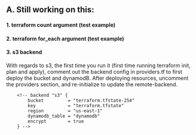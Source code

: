 ## A. Still working on this:

#### 1. terraform count argument (test example)
#### 2. terraform for_each argument (test example)
#### 3. s3 backend

With regards to s3, the first time you run it (first time running terraform init, plan and apply), comment out the backend config in providers.tf to first deploy the bucket and dynamodB.
After deploying resources, uncomment the providers section, and re-initialize to update the remote-backend.

        <!-- backend "s3" {
            bucket         = "terraform.tfstate-254"
            key            = "terraform.tfstate"
            region         = "us-east-1"
            dynamodb_table = "dynamodb"  
            encrypt        = true
        } -->
